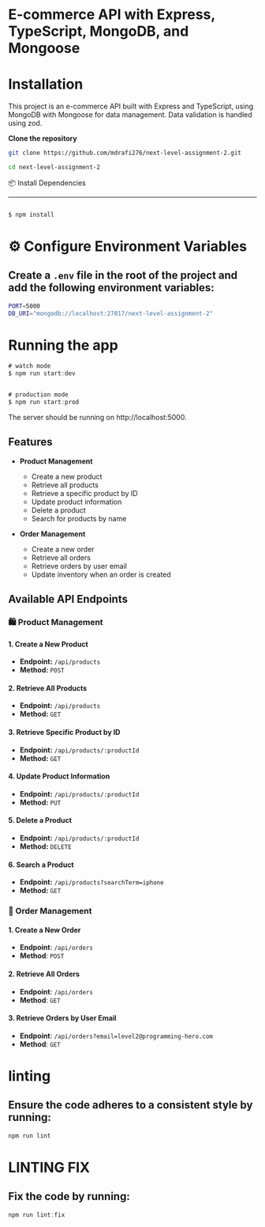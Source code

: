 # E-commerce API with Express, TypeScript, MongoDB, and Mongoose

# Installation
This project is an e-commerce API built with Express and TypeScript, using MongoDB with Mongoose for data management. Data validation is handled using zod.



 **Clone the repository**

   ```bash
   git clone https://github.com/mdrafi276/next-level-assignment-2.git

   cd next-level-assignment-2
  
```
📦 Install Dependencies

---
```bash

$ npm install

```
# ⚙️ Configure Environment Variables
## Create a `.env` file in the root of the project and add the following environment variables:

```bash
PORT=5000
DB_URI="mongodb://localhost:27017/next-level-assignment-2"

```




# Running the app

```TYPESCRIPT
# watch mode
$ npm run start:dev


# production mode
$ npm run start:prod

```
The server should be running on http://localhost:5000.


<!-- . -->
## Features


- **Product Management**
  - Create a new product
  - Retrieve all products
  - Retrieve a specific product by ID
  - Update product information
  - Delete a product
  - Search for products by name

- **Order Management**
  - Create a new order
  - Retrieve all orders
  - Retrieve orders by user email
  - Update inventory when an order is created


## Available API Endpoints
### 🛍️ Product Management

#### 1. Create a New Product

- **Endpoint:** `/api/products`
- **Method:** `POST`

#### 2. Retrieve All Products

- **Endpoint:** `/api/products`
- **Method:** `GET`

#### 3. Retrieve Specific Product by ID

- **Endpoint:** `/api/products/:productId`
- **Method:** `GET`

#### 4. Update Product Information

- **Endpoint:** `/api/products/:productId`
- **Method:** `PUT`

#### 5. Delete a Product

- **Endpoint:** `/api/products/:productId`
- **Method:** `DELETE`

#### 6. Search a Product

- **Endpoint:** `/api/products?searchTerm=iphone`
- **Method:** `GET`

### 🛒 Order Management

#### 1. Create a New Order

- **Endpoint**: `/api/orders`
- **Method**: `POST`

#### 2. Retrieve All Orders

- **Endpoint**: `/api/orders`
- **Method**: `GET`

#### 3. Retrieve Orders by User Email

- **Endpoint**: `/api/orders?email=level2@programming-hero.com`
- **Method**: `GET`

# linting

## Ensure the code adheres to a consistent style by running:

```TYPESCRIPT
npm run lint
```
# LINTING FIX
## Fix the code by running:
```TYPESCRIPT
npm run lint:fix

```


